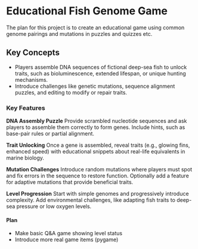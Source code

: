 # Educational Fish Genome Game

The plan for this project is to create an educational game using common genome pairings and mutations in puzzles and quizzes etc.

## Key Concepts

- Players assemble DNA sequences of fictional deep-sea fish to unlock traits, such as bioluminescence, extended lifespan, or unique hunting mechanisms.
- Introduce challenges like genetic mutations, sequence alignment puzzles, and editing to modify or repair traits.

### Key Features

**DNA Assembly Puzzle**
Provide scrambled nucleotide sequences and ask players to assemble them correctly to form genes.
Include hints, such as base-pair rules or partial alignment.

**Trait Unlocking**
Once a gene is assembled, reveal traits (e.g., glowing fins, enhanced speed) with educational snippets about real-life equivalents in marine biology.

**Mutation Challenges**
Introduce random mutations where players must spot and fix errors in the sequence to restore function.
Optionally add a feature for adaptive mutations that provide beneficial traits.

**Level Progression**
Start with simple genomes and progressively introduce complexity.
Add environmental challenges, like adapting fish traits to deep-sea pressure or low oxygen levels.

#### Plan

- Make basic Q&A game showing level status
- Introduce more real game items (pygame)
